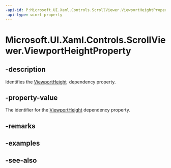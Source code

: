 ```yaml
---
-api-id: P:Microsoft.UI.Xaml.Controls.ScrollViewer.ViewportHeightProperty
-api-type: winrt property
---
```


<!-- Property syntax
public Windows.UI.Xaml.DependencyProperty ViewportHeightProperty { get; }
-->

# Microsoft.UI.Xaml.Controls.ScrollViewer.ViewportHeightProperty

## -description
Identifies the [ViewportHeight](scrollviewer_viewportheight.md)  dependency property.

## -property-value
The identifier for the [ViewportHeight](scrollviewer_viewportheight.md) dependency property.

## -remarks

## -examples

## -see-also
